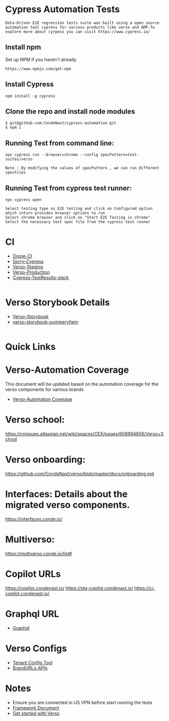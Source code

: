 # Cypress Automation Tests
    Data-Driven E2E regression tests suite was built using a open source automation tool cypress for various products like verso and AMP.To explore more about cyrpess you can visit https://www.cypress.io/

## Install npm
Set up NPM if you haven't already
```
https://www.npmjs.com/get-npm
```

## Install Cypress
```
npm install -g cypress
```

## Clone the repo and install node modules
```
$ git@github.com:CondeNast/cypress-automation.git
$ npm i
```

## Running Test from command line:
```
npx cypress run --browser=chrome --config specPattern=test-suites/verso

Note : By modifying the values of specPattern , we can run different specFiles

```

## Running Test from cypress test runner:
```
npx cypress open

```
```
Select testing type as E2E testing and click on Configured option which inturn provides browser options to run
Select chrome browser and click on "Start E2E Testing in chrome" 
Select the necessary test spec file from the cypress test runner

```
# CI
- [Drone-CI](https://drone.conde.io/CondeNast/cypress-automation)
- [Sorry-Cypress](http://sorry-cypress.aws.conde.io:8080/cypress-automation-tests/runs)
- [Verso-Staging](https://github.com/CondeNast/cypress-automation/tree/main-verso-staging)
- [Verso-Production](https://github.com/CondeNast/cypress-automation/tree/main-verso-production)
- [Cypress-TestResults-slack](https://condenast.slack.com/archives/C024QJ8A97S)

```
```
# Verso Storybook Details
- [Verso-Storybook](http://verso-components.conde.io/)
- [verso-storybook-summeryItem](http://verso-components.conde.io/?path=/story/components-discovery-summaryitem--default)

```
```
# Quick Links

# Verso-Automation Coverage
  This document will be updated based on the automation coverage for the verso components for various brands
- [Verso-Automation Coverage](https://docs.google.com/spreadsheets/d/1GVFurmG9sGtpmKPe3ovs94HVFkG7s9LRujBctQ7dDpQ/edit#gid=636154196)


# Verso school:
https://cnissues.atlassian.net/wiki/spaces/CEX/pages/608994658/Verso+School


# Verso onboarding:
https://github.com/CondeNast/verso/blob/master/docs/onboarding.md


# Interfaces: Details about the migrated verso components.
https://interfaces.conde.io/


# Multiverso:
https://multiverso.conde.io/list#


# Copilot URLs 
https://copilot.condenast.io/
https://stg-copilot.condenast.io/
https://ci-copilot.condenast.io/


# Graphql URL
- [Graphql](https://graphql.condenast.io/graphql)

# Verso Configs 
- [Tenant Config Tool](https://verso-prod.conde.io/config/conde-nast-traveler)
- [BrandURLs-APIs](https://github.com/CondeNast/cypress-automation/blob/main/test-data/verso/url.json)


# Notes
- Ensure you are connected in US VPN before start running the tests
- [Framework Document](https://cnissues.atlassian.net/wiki/spaces/QUAL/pages/1442087523/End-to-End+Test+Automation+Suite+Data+Driven)
- [Get started with Verso](https://github.com/CondeNast/verso/blob/master/docs/onboarding.md)

```